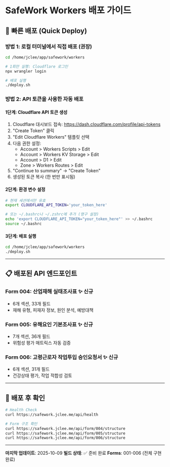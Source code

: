 # SafeWork Workers 배포 가이드

## 🚀 빠른 배포 (Quick Deploy)

### 방법 1: 로컬 터미널에서 직접 배포 (권장)

```bash
cd /home/jclee/app/safework/workers

# 1회만 실행: Cloudflare 로그인
npx wrangler login

# 배포 실행
./deploy.sh
```

### 방법 2: API 토큰을 사용한 자동 배포

#### 1단계: Cloudflare API 토큰 생성

1. Cloudflare 대시보드 접속: https://dash.cloudflare.com/profile/api-tokens
2. "Create Token" 클릭
3. "Edit Cloudflare Workers" 템플릿 선택
4. 다음 권한 설정:
   - Account > Workers Scripts > Edit
   - Account > Workers KV Storage > Edit
   - Account > D1 > Edit
   - Zone > Workers Routes > Edit
5. "Continue to summary" → "Create Token"
6. 생성된 토큰 복사 (한 번만 표시됨)

#### 2단계: 환경 변수 설정

```bash
# 현재 세션에서만 유효
export CLOUDFLARE_API_TOKEN='your_token_here'

# 또는 ~/.bashrc나 ~/.zshrc에 추가 (영구 설정)
echo 'export CLOUDFLARE_API_TOKEN="your_token_here"' >> ~/.bashrc
source ~/.bashrc
```

#### 3단계: 배포 실행

```bash
cd /home/jclee/app/safework/workers
./deploy.sh
```

---

## 📋 배포된 API 엔드포인트

### Form 004: 산업재해 실태조사표 ✨ 신규
- 6개 섹션, 33개 필드
- 재해 유형, 피재자 정보, 원인 분석, 예방대책

### Form 005: 유해요인 기본조사표 ✨ 신규
- 7개 섹션, 36개 필드
- 위험성 평가 매트릭스 자동 검증

### Form 006: 고령근로자 작업투입 승인요청서 ✨ 신규
- 6개 섹션, 31개 필드
- 건강상태 평가, 작업 적합성 검토

---

## 🎯 배포 후 확인

```bash
# Health Check
curl https://safework.jclee.me/api/health

# Form 구조 확인
curl https://safework.jclee.me/api/form/004/structure
curl https://safework.jclee.me/api/form/005/structure
curl https://safework.jclee.me/api/form/006/structure
```

---

**마지막 업데이트**: 2025-10-09
**빌드 상태**: ✅ 준비 완료
**Forms**: 001-006 (전체 구현 완료)
